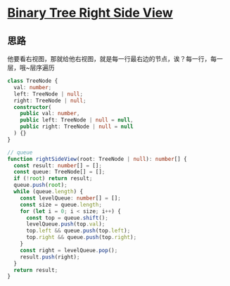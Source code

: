 # [Binary Tree Right Side View](https://leetcode.cn/problems/binary-tree-right-side-view/description/)

## 思路

他要看右视图，那就给他右视图，就是每一行最右边的节点，诶？每一行，每一层，哦~层序遍历

```ts
class TreeNode {
  val: number;
  left: TreeNode | null;
  right: TreeNode | null;
  constructor(
    public val: number,
    public left: TreeNode | null = null,
    public right: TreeNode | null = null
  ) {}
}

// queue
function rightSideView(root: TreeNode | null): number[] {
  const result: number[] = [];
  const queue: TreeNode[] = [];
  if (!root) return result;
  queue.push(root);
  while (queue.length) {
    const levelQueue: number[] = [];
    const size = queue.length;
    for (let i = 0; i < size; i++) {
      const top = queue.shift();
      levelQueue.push(top.val);
      top.left && queue.push(top.left);
      top.right && queue.push(top.right);
    }
    const right = levelQueue.pop();
    result.push(right);
  }
  return result;
}
```
